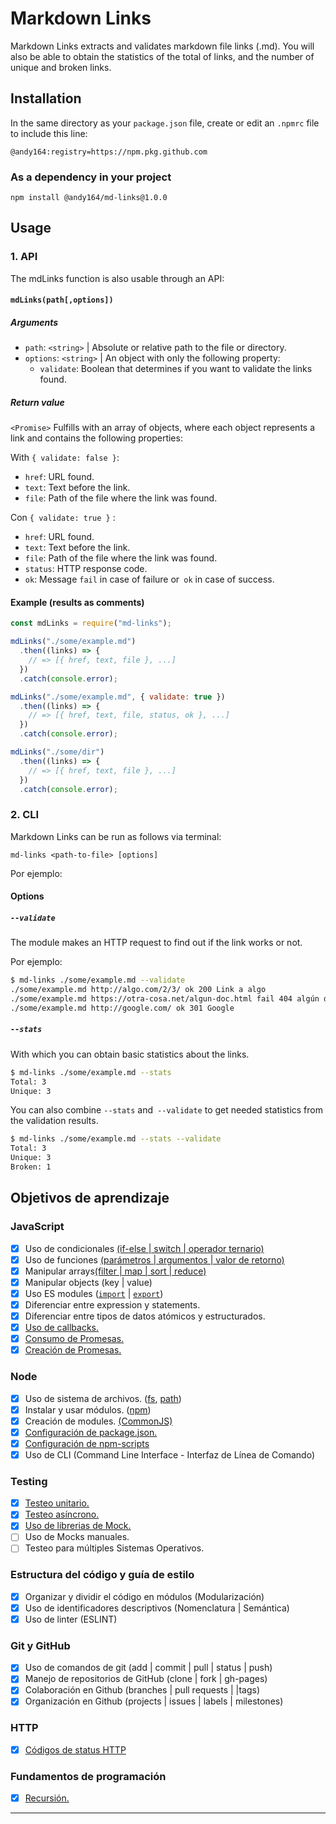# Markdown Links

Markdown Links extracts and validates markdown file links (.md). You will also be able to obtain the statistics of the total of links, and the number of unique and broken links.

## Installation

In the same directory as your `package.json` file, create or edit an `.npmrc` file to include this line:

```
@andy164:registry=https://npm.pkg.github.com
```

### As a dependency in your project

```
npm install @andy164/md-links@1.0.0
```

## Usage

### 1. API

The mdLinks function is also usable through an API:

#### `mdLinks(path[,options])`

##### Arguments

- `path`: `<string>` | Absolute or relative path to the file or directory.
- `options`: `<string>` | An object with only the following property:
  - `validate`: Boolean that determines if you want to validate the links found.

##### Return value

`<Promise>` Fulfills with an array of objects, where each object represents a link and contains the following properties:

With `{ validate: false }`:

- `href`: URL found.
- `text`: Text before the link.
- `file`: Path of the file where the link was found.

Con `{ validate: true }` :

- `href`: URL found.
- `text`: Text before the link.
- `file`: Path of the file where the link was found.
- `status`: HTTP response code.
- `ok`: Message `fail` in case of failure or` ok` in case of success.

#### Example (results as comments)

```js
const mdLinks = require("md-links");

mdLinks("./some/example.md")
  .then((links) => {
    // => [{ href, text, file }, ...]
  })
  .catch(console.error);

mdLinks("./some/example.md", { validate: true })
  .then((links) => {
    // => [{ href, text, file, status, ok }, ...]
  })
  .catch(console.error);

mdLinks("./some/dir")
  .then((links) => {
    // => [{ href, text, file }, ...]
  })
  .catch(console.error);
```

### 2. CLI

Markdown Links can be run as follows via terminal:

`md-links <path-to-file> [options]`

Por ejemplo:

#### Options

##### `--validate`

The module makes an HTTP request to find out if the link works or not.

Por ejemplo:

```sh
$ md-links ./some/example.md --validate
./some/example.md http://algo.com/2/3/ ok 200 Link a algo
./some/example.md https://otra-cosa.net/algun-doc.html fail 404 algún doc
./some/example.md http://google.com/ ok 301 Google
```

##### `--stats`

With which you can obtain basic statistics about the links.

```sh
$ md-links ./some/example.md --stats
Total: 3
Unique: 3
```

You can also combine `--stats` and` --validate` to get needed statistics from the validation results.

```sh
$ md-links ./some/example.md --stats --validate
Total: 3
Unique: 3
Broken: 1
```

## Objetivos de aprendizaje

### JavaScript

- [x] Uso de condicionales [(if-else | switch | operador ternario)](https://developer.mozilla.org/es/docs/Learn/JavaScript/Building_blocks/conditionals)
- [x] Uso de funciones [(parámetros | argumentos | valor de retorno)](https://developer.mozilla.org/es/docs/Learn/JavaScript/Building_blocks/Functions)
- [x] Manipular arrays[(filter | map | sort | reduce)](https://developer.mozilla.org/es/docs/Web/JavaScript/Reference/Global_Objects/Array/)
- [x] Manipular objects (key | value)
- [x] Uso ES modules ([`import`](https://developer.mozilla.org/en-US/docs/Web/JavaScript/Reference/Statements/import)
      | [`export`](https://developer.mozilla.org/en-US/docs/Web/JavaScript/Reference/Statements/export))
- [x] Diferenciar entre expression y statements.
- [x] Diferenciar entre tipos de datos atómicos y estructurados.
- [x] [Uso de callbacks.](https://developer.mozilla.org/es/docs/Glossary/Callback_function)
- [x] [Consumo de Promesas.](https://scotch.io/tutorials/javascript-promises-for-dummies#toc-consuming-promises)
- [x] [Creación de Promesas.](https://www.freecodecamp.org/news/how-to-write-a-javascript-promise-4ed8d44292b8/)

### Node

- [x] Uso de sistema de archivos. ([fs](https://nodejs.org/api/fs.html), [path](https://nodejs.org/api/path.html))
- [x] Instalar y usar módulos. ([npm](https://www.npmjs.com/))
- [x] Creación de modules. [(CommonJS)](https://nodejs.org/docs/latest-v0.10.x/api/modules.html)
- [x] [Configuración de package.json.](https://docs.npmjs.com/files/package.json)
- [x] [Configuración de npm-scripts](https://docs.npmjs.com/misc/scripts)
- [x] Uso de CLI (Command Line Interface - Interfaz de Línea de Comando)

### Testing

- [x] [Testeo unitario.](https://jestjs.io/docs/es-ES/getting-started)
- [x] [Testeo asíncrono.](https://jestjs.io/docs/es-ES/asynchronous)
- [x] [Uso de librerias de Mock.](https://jestjs.io/docs/es-ES/manual-mocks)
- [ ] Uso de Mocks manuales.
- [ ] Testeo para múltiples Sistemas Operativos.

### Estructura del código y guía de estilo

- [x] Organizar y dividir el código en módulos (Modularización)
- [x] Uso de identificadores descriptivos (Nomenclatura | Semántica)
- [x] Uso de linter (ESLINT)

### Git y GitHub

- [x] Uso de comandos de git (add | commit | pull | status | push)
- [x] Manejo de repositorios de GitHub (clone | fork | gh-pages)
- [x] Colaboración en Github (branches | pull requests | |tags)
- [x] Organización en Github (projects | issues | labels | milestones)

### HTTP

- [x] [Códigos de status HTTP](https://developer.mozilla.org/en-US/docs/Web/HTTP/Status)

### Fundamentos de programación

- [x] [Recursión.](https://www.youtube.com/watch?v=lPPgY3HLlhQ)

---
